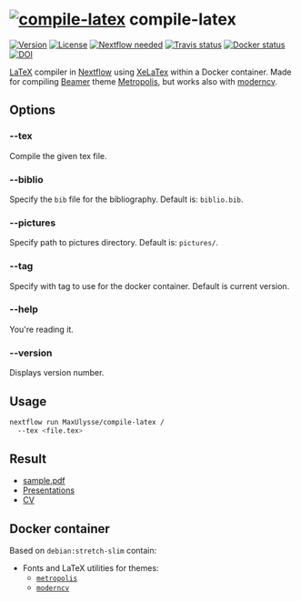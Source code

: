 # [![compile-latex](https://raw.githubusercontent.com/MaxUlysse/compile-latex/master/pictures/compile-latex_logo.png "compile-latex")](https://github.com/MaxUlysse/compile-latex/) compile-latex

[![Version][version-badge]][version-link]
[![License][license-badge]][license-link]
[![Nextflow needed][nextflow-badge]][nextflow-link]
[![Travis status][travis-badge]][travis-link]
[![Docker status][docker-badge]][docker-link]
[![DOI][zenodo-badge]][zenodo-link]

[LaTeX][latex-link] compiler in [Nextflow][nextflow-link] using [XeLaTex][xetex-link] within a Docker container. Made for compiling [Beamer][beamer-link] theme [Metropolis][metropolis-link], but works also with [moderncv][moderncv-link].

## Options

### --tex
Compile the given tex file.

### --biblio
Specify the `bib` file for the bibliography.
Default is: `biblio.bib`.

### --pictures
Specify path to pictures directory.
Default is: `pictures/`.

### --tag
Specify with tag to use for the docker container.
Default is current version.

### --help
You're reading it.

### --version
Displays version number.

## Usage
```bash
nextflow run MaxUlysse/compile-latex /
  --tex <file.tex>
```

## Result
- [sample.pdf](https://github.com/MaxUlysse/compile-latex/blob/master/sample.pdf)
- [Presentations](https://github.com/MaxUlysse/Presentations)
- [CV](https://github.com/MaxUlysse/myCV)

## Docker container
Based on `debian:stretch-slim` contain:
- Fonts and LaTeX utilities for themes:
  - [`metropolis`][metropolis-link]
  - [`moderncv`][moderncv-link]

[beamer-link]: https://github.com/josephwright/beamer
[circleci-badge]: https://circleci.com/gh/MaxUlysse/compile-latex.svg?style=shield
[circleci-link]: https://circleci.com/gh/MaxUlysse/compile-latex
[docker-badge]: https://img.shields.io/docker/automated/maxulysse/compile-latex.svg
[docker-link]: https://hub.docker.com/r/maxulysse/compile-latex
[latex-link]: https://www.latex-project.org
[license-badge]: https://img.shields.io/github/license/MaxUlysse/compile-latex.svg
[license-link]: https://github.com/MaxUlysse/compile-latex/blob/master/LICENSE
[metropolis-link]: https://ctan.org/pkg/beamertheme-metropolis
[moderncv-link]: https://ctan.org/pkg/moderncv
[nextflow-badge]: https://img.shields.io/badge/nextflow-%E2%89%A50.26.0-brightgreen.svg
[nextflow-link]: https://www.nextflow.io/
[travis-badge]: https://api.travis-ci.org/MaxUlysse/compile-latex.svg
[travis-link]: https://travis-ci.org/MaxUlysse/compile-latex
[version-badge]: https://img.shields.io/github/release/MaxUlysse/compile-latex.svg
[version-link]: https://github.com/MaxUlysse/compile-latex/releases/latest
[xetex-link]: http://xetex.sourceforge.net
[zenodo-badge]: https://zenodo.org/badge/70491982.svg
[zenodo-link]: https://zenodo.org/badge/latestdoi/70491982
